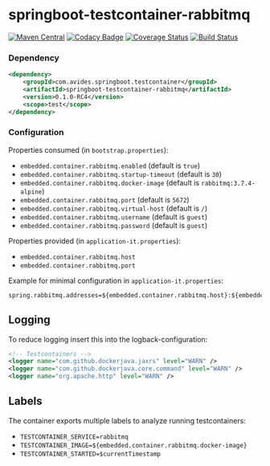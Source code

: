 springboot-testcontainer-rabbitmq
=================================

[![Maven Central](https://img.shields.io/maven-metadata/v/http/central.maven.org/maven2/com/avides/springboot/testcontainer/springboot-testcontainer-rabbitmq/maven-metadata.xml.svg)](https://search.maven.org/#search%7Cgav%7C1%7Cg%3A%22com.avides.springboot.testcontainer%22%20AND%20a%3A%22springboot-testcontainer-rabbitmq%22)
[![Codacy Badge](https://api.codacy.com/project/badge/Grade/4d64ab37576249f694bbb42e7d2cab56)](https://www.codacy.com/app/avides-builds/springboot-testcontainer-rabbitmq?utm_source=github.com&amp;utm_medium=referral&amp;utm_content=springboot-testcontainer/springboot-testcontainer-rabbitmq&amp;utm_campaign=Badge_Grade)
[![Coverage Status](https://coveralls.io/repos/springboot-testcontainer/springboot-testcontainer-rabbitmq/badge.svg)](https://coveralls.io/r/springboot-testcontainer/springboot-testcontainer-rabbitmq)
[![Build Status](https://travis-ci.org/springboot-testcontainer/springboot-testcontainer-rabbitmq.svg?branch=master)](https://travis-ci.org/springboot-testcontainer/springboot-testcontainer-rabbitmq)

### Dependency
```xml
<dependency>
	<groupId>com.avides.springboot.testcontainer</groupId>
	<artifactId>springboot-testcontainer-rabbitmq</artifactId>
	<version>0.1.0-RC4</version>
	<scope>test</scope>
</dependency>
```

### Configuration
Properties consumed (in `bootstrap.properties`):
- `embedded.container.rabbitmq.enabled` (default is `true`)
- `embedded.container.rabbitmq.startup-timeout` (default is `30`)
- `embedded.container.rabbitmq.docker-image` (default is `rabbitmq:3.7.4-alpine`)
- `embedded.container.rabbitmq.port` (default is `5672`)
- `embedded.container.rabbitmq.virtual-host` (default is `/`)
- `embedded.container.rabbitmq.username` (default is `guest`)
- `embedded.container.rabbitmq.password` (default is `guest`)

Properties provided (in `application-it.properties`):
- `embedded.container.rabbitmq.host`
- `embedded.container.rabbitmq.port`

Example for minimal configuration in `application-it.properties`:
```
spring.rabbitmq.addresses=${embedded.container.rabbitmq.host}:${embedded.container.rabbitmq.port}
```

## Logging
To reduce logging insert this into the logback-configuration:
```xml
<!-- Testcontainers -->
<logger name="com.github.dockerjava.jaxrs" level="WARN" />
<logger name="com.github.dockerjava.core.command" level="WARN" />
<logger name="org.apache.http" level="WARN" />
```

## Labels
The container exports multiple labels to analyze running testcontainers:
- `TESTCONTAINER_SERVICE=rabbitmq`
- `TESTCONTAINER_IMAGE=${embedded.container.rabbitmq.docker-image}`
- `TESTCONTAINER_STARTED=$currentTimestamp`
